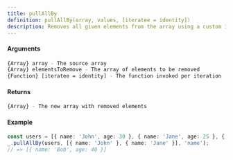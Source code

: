 ```yaml
---
title: pullAllBy
definition: pullAllBy(array, values, [iteratee = identity])
description: Removes all given elements from the array using a custom iteratee function
---
```



#### Arguments


```bash
{Array} array - The source array
{Array} elementsToRemove - The array of elements to be removed
{Function} [iteratee = identity] - The function invoked per iteration
```


#### Returns


```bash
{Array} - The new array with removed elements
```


#### Example


```ts
const users = [{ name: 'John', age: 30 }, { name: 'Jane', age: 25 }, { name: 'Bob', age: 40 }];
_.pullAllBy(users, [{ name: 'John' }, { name: 'Jane' }], 'name');
// => [{ name: 'Bob', age: 40 }]
```